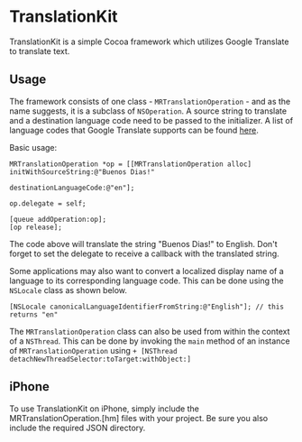 TranslationKit
==============

TranslationKit is a simple Cocoa framework which utilizes Google Translate to translate text.

Usage
-----

The framework consists of one class - `MRTranslationOperation` - and as the name suggests, it is a subclass of `NSOperation`. A source string to translate and a destination language code need to be passed to the initializer. A list of language codes that Google Translate supports can be found [here](http://code.google.com/apis/ajaxlanguage/documentation/reference.html#LangNameArray).

Basic usage:

	MRTranslationOperation *op = [[MRTranslationOperation alloc] initWithSourceString:@"Buenos Dias!"
															  destinationLanguageCode:@"en"];
		
	op.delegate = self;
	
	[queue addOperation:op];
	[op release];

The code above will translate the string "Buenos Dias!" to English. Don't forget to set the delegate to receive a callback with the translated string.

Some applications may also want to convert a localized display name of a language to its corresponding language code. This can be done using the `NSLocale` class as shown below.

`[NSLocale canonicalLanguageIdentifierFromString:@"English"]; // this returns "en"`

The `MRTranslationOperation` class can also be used from within the context of a `NSThread`. This can be done by invoking the `main` method of an instance of `MRTranslationOperation` using `+ [NSThread detachNewThreadSelector:toTarget:withObject:]`

iPhone
------

To use TranslationKit on iPhone, simply include the MRTranslationOperation.[hm] files with your project. Be sure you also include the required JSON directory.
